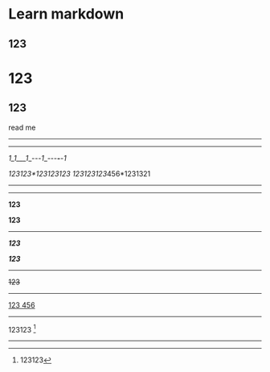 # Learn markdown
## 123
123
===
123
---


read me

_ _ _
___

_1_1___1__---_1__---__-__-_1_

*_123123_**123123123*
123123123*456*1231321

* * *
***

__123__

**123**

- - -

___123___

***123***

---
~~123~~
***
<u>
    123
    456
</u>

***
123123 [^123123]

[^123123]: 123123
***

